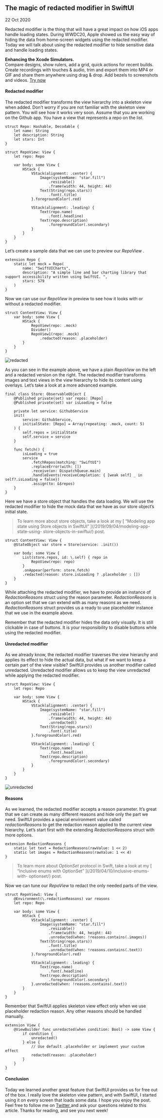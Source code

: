 ##  The magic of redacted modifier in SwiftUI

22 Oct 2020

Redacted modifier is the thing that will have a great impact on how iOS apps
handle loading states. During WWDC20, Apple showed us the easy way of hiding
the data from home-screen widgets using the redacted modifier. Today we will
talk about using the redacted modifier to hide sensitive data and handle
loading states.

**Enhancing the Xcode Simulators.**  
Compare designs, show rulers, add a grid, quick actions for recent builds.
Create recordings with touches & audio, trim and export them into MP4 or GIF
and share them anywhere using drag & drop. Add bezels to screenshots and
videos. [ Try now ](https://gumroad.com/a/931293139/ftvbh)

####  Redacted modifier

The redacted modifier transforms the view hierarchy into a skeleton view when
added. Don’t worry if you are not familiar with the skeleton view pattern. You
will see how it works very soon. Assume that you are working on the Github
app. You have a view that represents a repo on the list.

    
    
    struct Repo: Hashable, Decodable {
        let name: String
        let description: String
        let stars: Int
    }
    
    struct RepoView: View {
        let repo: Repo
    
        var body: some View {
            HStack {
                VStack(alignment: .center) {
                    Image(systemName: "star.fill")
                        .resizable()
                        .frame(width: 44, height: 44)
                    Text(String(repo.stars))
                        .font(.title)
                }.foregroundColor(.red)
    
                VStack(alignment: .leading) {
                    Text(repo.name)
                        .font(.headline)
                    Text(repo.description)
                        .foregroundColor(.secondary)
                }
            }
        }
    }
    

Let’s create a sample data that we can use to preview our _RepoView_ .

    
    
    extension Repo {
        static let mock = Repo(
            name: "SwiftUICharts",
            description: "A simple line and bar charting library that support accessibility written using SwiftUI. ",
            stars: 579
        )
    }
    

Now we can use our _RepoView_ in preview to see how it looks with or without a
redacted modifier.

    
    
    struct ContentView: View {
        var body: some View {
            HStack {
                RepoView(repo: .mock)
                Divider()
                RepoView1(repo: .mock)
                    .redacted(reason: .placeholder)
            }
        }
    }
    

![redacted](/public/redacted1.png)

As you can see in the example above, we have a plain _RepoView_ on the left
and a redacted version on the right. The redacted modifier transforms images
and text views in the view hierarchy to hide its content using overlays. Let’s
take a look at a more advanced example.

    
    
    final class Store: ObservableObject {
        @Published private(set) var repos: [Repo]
        @Published private(set) var isLoading = false
    
        private let service: GithubService
        init(
            service: GithubService,
            initialState: [Repo] = Array(repeating: .mock, count: 5)
        ) {
            self.repos = initialState
            self.service = service
        }
    
        func fetch() {
            isLoading = true
            service
                .fetchRepos(matching: "SwiftUI")
                .replaceError(with: [])
                .receive(on: DispatchQueue.main)
                .handleEvents(receiveCompletion: { [weak self] _ in self?.isLoading = false})
                .assign(to: &$repos)
        }
    }
    

Here we have a store object that handles the data loading. We will use the
redacted modifier to hide the mock data that we have as our store object’s
initial state.

> To learn more about store objects, take a look at my [ “Modeling app state
> using Store objects in SwiftUI” ](/2019/09/04/modeling-app-state-using-
> store-objects-in-swiftui/) post.
    
    
    struct ContentView: View {
        @StateObject var store = Store(service: .init())
    
        var body: some View {
            List(store.repos, id: \.self) { repo in
                RepoView(repo: repo)
            }
            .onAppear(perform: store.fetch)
            .redacted(reason: store.isLoading ? .placeholder : [])
        }
    }
    

While attaching the redacted modifier, we have to provide an instance of
_RedactionReasons_ struct using the reason parameter. _RedactionReasons_ is an
option set that we can extend with as many reasons as we need.
_RedactionReasons_ struct provides us a ready to use placeholder instance that
we use in the example above.

Remember that the redacted modifier hides the data only visually. It is still
clickable in case of buttons. It is your responsibility to disable buttons
while using the redacted modifier.

####  Unredacted modifier

As we already know, the redacted modifier traverses the view hierarchy and
applies its effect to hide the actual data, but what if we want to keep a
certain part of the view visible? SwiftUI provides us another modifier called
unredacted. Unredacted modifier allows us to keep the view unredacted while
applying the redacted modifier.

    
    
    struct RepoView: View {
        let repo: Repo
    
        var body: some View {
            HStack {
                VStack(alignment: .center) {
                    Image(systemName: "star.fill")
                        .resizable()
                        .frame(width: 44, height: 44)
                        .unredacted()
                    Text(String(repo.stars))
                        .font(.title)
                }.foregroundColor(.red)
    
                VStack(alignment: .leading) {
                    Text(repo.name)
                        .font(.headline)
                    Text(repo.description)
                        .foregroundColor(.secondary)
                }
            }
        }
    }
    

![unredacted](/public/unredacted.png)

####  Reasons

As we learned, the redacted modifier accepts a reason parameter. It’s great
that we can create as many different reasons and hide only the part we need.
SwiftUI provides a special environment value called _redactionReasons_ to get
the redaction reason applied to the current view hierarchy. Let’s start first
with the extending _RedactionReasons_ struct with more options.

    
    
    extension RedactionReasons {
        static let text = RedactionReasons(rawValue: 1 << 2)
        static let images = RedactionReasons(rawValue: 1 << 4)
    }
    

> To learn more about _OptionSet_ protocol in Swift, take a look at my [
> “Inclusive enums with OptionSet” ](/2019/04/10/inclusive-enums-with-
> optionset/) post.

Now we can tune our _RepoView_ to redact the only needed parts of the view.

    
    
    struct RepoView1: View {
        @Environment(\.redactionReasons) var reasons
        let repo: Repo
    
        var body: some View {
            HStack {
                VStack(alignment: .center) {
                    Image(systemName: "star.fill")
                        .resizable()
                        .frame(width: 44, height: 44)
                        .unredacted(when: !reasons.contains(.images))
                    Text(String(repo.stars))
                        .font(.title)
                        .unredacted(when: !reasons.contains(.text))
                }.foregroundColor(.red)
    
                VStack(alignment: .leading) {
                    Text(repo.name)
                        .font(.headline)
                    Text(repo.description)
                        .foregroundColor(.secondary)
                }.unredacted(when: !reasons.contains(.text))
            }
        }
    }
    

Remember that SwiftUI applies skeleton view effect only when we use
placeholder redaction reason. Any other reasons should be handled manually.

    
    
    extension View {
        @ViewBuilder func unredacted(when condition: Bool) -> some View {
            if condition {
                unredacted()
            } else {
                // Use default .placeholder or implement your custom effect
                redacted(reason: .placeholder)
            }
        }
    }
    

####  Conclusion

Today we learned another great feature that SwiftUI provides us for free out
of the box. I really love the skeleton view pattern, and with SwiftUI, I
started using it on every screen that loads some data. I hope you enjoy the
post. Feel free to follow me on [ Twitter ](https://twitter.com/mecid) and ask
your questions related to this article. Thanks for reading, and see you next
week!

